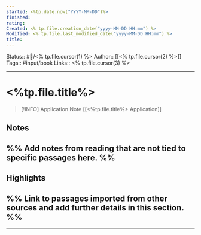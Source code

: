```yaml
---
started: <%tp.date.now("YYYY-MM-DD")%>
finished:
rating:
Created: <% tp.file.creation_date("yyyy-MM-DD HH:mm") %>
Modified: <% tp.file.last_modified_date("yyyy-MM-DD HH:mm") %>
title:
---
```


Status:: #📖/<% tp.file.cursor(1) %>
Author:: [[<% tp.file.cursor(2) %>]]
Tags:: #input/book
Links:: <% tp.file.cursor(3) %>
___

# <%tp.file.title%>
> [!INFO] Application Note
> [[<%tp.file.title%> Application]]

## Notes
%% Add notes from reading that are not tied to specific passages here. %%
- 

## Highlights
%% Link to passages imported from other sources and add further details in this section. %%
- 

___


